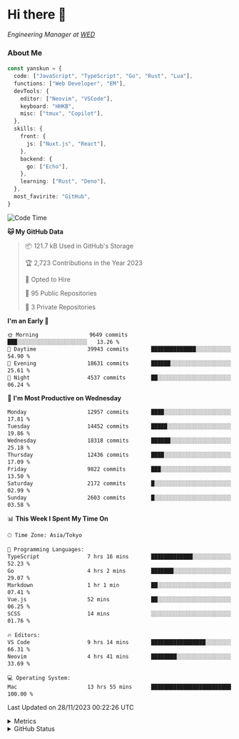 # Hi there&nbsp;:wave:

<!-- ![Alt text](https://spotify-recently-played-readme.vercel.app/api?user=31kynbuubkiu3r4qh4hjuaglhfay) -->

_Engineering Manager at [WED](https://github.com/wedinc)_

### About Me

```ts
const yanskun = {
  code: ["JavaScript", "TypeScript", "Go", "Rust", "Lua"],
  functions: ["Web Developer", "EM"],
  devTools: {
    editor: ["Neovim", "VSCode"],
    keyboard: "HHKB",
    misc: ["tmux", "Copilot"],
  },
  skills: {
    front: {
      js: ["Nuxt.js", "React"],
    },
    backend: {
      go: ["Echo"],
    },
    learning: ["Rust", "Deno"],
  },
  most_favirite: "GitHub",
}
```

<!--START_SECTION:waka-->
![Code Time](http://img.shields.io/badge/Code%20Time-582%20hrs%2052%20mins-blue)

**🐱 My GitHub Data** 

> 📦 121.7 kB Used in GitHub's Storage 
 > 
> 🏆 2,723 Contributions in the Year 2023
 > 
> 💼 Opted to Hire
 > 
> 📜 95 Public Repositories 
 > 
> 🔑 3 Private Repositories 
 > 
**I'm an Early 🐤** 

```text
🌞 Morning                9649 commits        ███░░░░░░░░░░░░░░░░░░░░░░   13.26 % 
🌆 Daytime                39943 commits       ██████████████░░░░░░░░░░░   54.90 % 
🌃 Evening                18631 commits       ██████░░░░░░░░░░░░░░░░░░░   25.61 % 
🌙 Night                  4537 commits        ██░░░░░░░░░░░░░░░░░░░░░░░   06.24 % 
```
📅 **I'm Most Productive on Wednesday** 

```text
Monday                   12957 commits       ████░░░░░░░░░░░░░░░░░░░░░   17.81 % 
Tuesday                  14452 commits       █████░░░░░░░░░░░░░░░░░░░░   19.86 % 
Wednesday                18318 commits       ██████░░░░░░░░░░░░░░░░░░░   25.18 % 
Thursday                 12436 commits       ████░░░░░░░░░░░░░░░░░░░░░   17.09 % 
Friday                   9822 commits        ███░░░░░░░░░░░░░░░░░░░░░░   13.50 % 
Saturday                 2172 commits        █░░░░░░░░░░░░░░░░░░░░░░░░   02.99 % 
Sunday                   2603 commits        █░░░░░░░░░░░░░░░░░░░░░░░░   03.58 % 
```


📊 **This Week I Spent My Time On** 

```text
🕑︎ Time Zone: Asia/Tokyo

💬 Programming Languages: 
TypeScript               7 hrs 16 mins       █████████████░░░░░░░░░░░░   52.23 % 
Go                       4 hrs 2 mins        ███████░░░░░░░░░░░░░░░░░░   29.07 % 
Markdown                 1 hr 1 min          ██░░░░░░░░░░░░░░░░░░░░░░░   07.41 % 
Vue.js                   52 mins             ██░░░░░░░░░░░░░░░░░░░░░░░   06.25 % 
SCSS                     14 mins             ░░░░░░░░░░░░░░░░░░░░░░░░░   01.76 % 

🔥 Editors: 
VS Code                  9 hrs 14 mins       █████████████████░░░░░░░░   66.31 % 
Neovim                   4 hrs 41 mins       ████████░░░░░░░░░░░░░░░░░   33.69 % 

💻 Operating System: 
Mac                      13 hrs 55 mins      █████████████████████████   100.00 % 
```


 Last Updated on 28/11/2023 00:22:26 UTC
<!--END_SECTION:waka-->

<details>
  <summary>Metrics</summary>
  <img src="https://github.com/yanskun/yanskun/blob/main/github-metrics.svg" alt="Metrics">
</details>

<details>
  <summary>GitHub Status</summary>
  <picture>
    <source media="(prefers-color-scheme: dark)" srcset="https://raw.githubusercontent.com/yanskun/yanskun/master/profile-summary-card-output/nord_dark/0-profile-details.svg">
   <img src="https://raw.githubusercontent.com/yanskun/yanskun/master/profile-summary-card-output/default/0-profile-details.svg">
  </picture>
  <br>
  <picture>
    <source media="(prefers-color-scheme: dark)" srcset="https://raw.githubusercontent.com/yanskun/yanskun/master/profile-summary-card-output/nord_dark/1-repos-per-language.svg">
   <img src="https://raw.githubusercontent.com/yanskun/yanskun/master/profile-summary-card-output/default/1-repos-per-language.svg">
  </picture>
  <picture>
    <source media="(prefers-color-scheme: dark)" srcset="https://raw.githubusercontent.com/yanskun/yanskun/master/profile-summary-card-output/nord_dark/2-most-commit-language.svg">
   <img src="https://raw.githubusercontent.com/yanskun/yanskun/master/profile-summary-card-output/default/2-most-commit-language.svg">
  </picture>
  <br>
  <picture>
    <source media="(prefers-color-scheme: dark)" srcset="https://raw.githubusercontent.com/yanskun/yanskun/master/profile-summary-card-output/nord_dark/3-stats.svg">
   <img src="https://raw.githubusercontent.com/yanskun/yanskun/master/profile-summary-card-output/default/3-stats.svg">
  </picture>
  <picture>
    <source media="(prefers-color-scheme: dark)" srcset="https://raw.githubusercontent.com/yanskun/yanskun/master/profile-summary-card-output/nord_dark/4-productive-time.svg">
   <img src="https://raw.githubusercontent.com/yanskun/yanskun/master/profile-summary-card-output/default/4-productive-time.svg">
  </picture>
</details>
